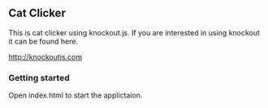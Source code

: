 ## Cat Clicker 

This is cat clicker using knockout.js.
If you are interested in using knockout it can be found here. 

http://knockoutjs.com

### Getting started

Open index.html to start the applictaion.



